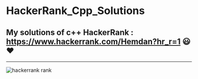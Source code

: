 # HackerRank_Cpp_Solutions

## My solutions of c++ HackerRank  : https://www.hackerrank.com/Hemdan?hr_r=1 :smiley::heart:
----------------------------------------------------------------------------------------------
![hackerrank rank](https://user-images.githubusercontent.com/40190772/50935766-caf08400-1475-11e9-9de6-e854d56a808b.PNG)

